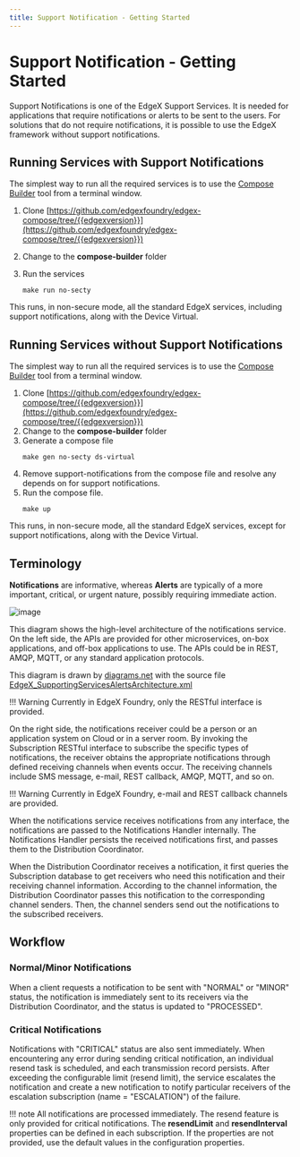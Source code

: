 ```yaml
---
title: Support Notification - Getting Started
---
```


# Support Notification - Getting Started

Support Notifications is one of the EdgeX Support Services. It is needed for applications that require notifications or alerts to be sent to the users.
For solutions that do not require notifications, it is possible to use the EdgeX framework without support notifications.

## Running Services with Support Notifications

The simplest way to run all the required services is to use the [Compose Builder](https://github.com/edgexfoundry/edgex-compose/tree/{{edgexversion}}/compose-builder) tool from a terminal window.

1. Clone [https://github.com/edgexfoundry/edgex-compose/tree/{{edgexversion}}](https://github.com/edgexfoundry/edgex-compose/tree/{{edgexversion}})

2. Change to the **compose-builder** folder

3. Run the services
    ```
    make run no-secty
    ```
This runs, in non-secure mode, all the standard EdgeX services, including support notifications, along with the Device Virtual.

## Running Services without Support Notifications
The simplest way to run all the required services is to use the [Compose Builder](https://github.com/edgexfoundry/edgex-compose/tree/{{edgexversion}}/compose-builder) tool from a terminal window.

1. Clone [https://github.com/edgexfoundry/edgex-compose/tree/{{edgexversion}}](https://github.com/edgexfoundry/edgex-compose/tree/{{edgexversion}})
2. Change to the **compose-builder** folder
3. Generate a compose file
    ```
    make gen no-secty ds-virtual
    ```
4. Remove support-notifications from the compose file and resolve any depends on for support notifications.
5. Run the compose file.
    ```
    make up
    ```

This runs, in non-secure mode, all the standard EdgeX services, except for support notifications, along with the Device Virtual.



## Terminology

**Notifications** are informative, whereas **Alerts** are typically of a
more important, critical, or urgent nature, possibly requiring immediate
action.

![image](EdgeX_SupportingServicesAlertsArchitecture.png)

This diagram shows the high-level architecture of the notifications service.
On the left side, the APIs are provided for other
microservices, on-box applications, and off-box applications to use.  The APIs could be in REST, AMQP, MQTT, or any standard application
protocols.

This diagram is drawn by [diagrams.net](https://app.diagrams.net/) with the source file [EdgeX_SupportingServicesAlertsArchitecture.xml](EdgeX_SupportingServicesAlertsArchitecture.xml)

!!! Warning
    Currently in EdgeX Foundry, only the RESTful interface is provided.

On the right side, the notifications receiver could be a person or an
application system on Cloud or in a server room. By invoking the
Subscription RESTful interface to subscribe the specific types of
notifications, the receiver obtains the appropriate notifications
through defined receiving channels when events occur. The receiving
channels include SMS message, e-mail, REST callback, AMQP, MQTT, and so
on.

!!! Warning
    Currently in EdgeX Foundry, e-mail and REST callback channels are provided.

When the notifications service receives notifications from any interface,
the notifications are passed to the Notifications Handler internally.
The Notifications Handler persists the received notifications first,
and passes them to the Distribution Coordinator.

When the Distribution Coordinator receives a notification, it first
queries the Subscription database to get receivers who need this
notification and their receiving channel information. According to the
channel information, the Distribution Coordinator passes this
notification to the corresponding channel senders. Then, the channel
senders send out the notifications to the subscribed receivers.

## Workflow

### Normal/Minor Notifications
When a client requests a notification to be sent with "NORMAL" or "MINOR" status,
the notification is immediately sent to its receivers via the Distribution Coordinator,
and the status is updated to "PROCESSED".

### Critical Notifications
Notifications with "CRITICAL" status are also sent immediately.
When encountering any error during sending critical notification,
an individual resend task is scheduled, and each transmission record persists.
After exceeding the configurable limit (resend limit), the service escalates the notification
and create a new notification to notify particular receivers of the escalation subscription (name = "ESCALATION") of the failure.

!!! note
    All notifications are processed immediately. The resend feature is only provided for critical notifications.
    The **resendLimit** and **resendInterval** properties can be defined in each subscription.
    If the properties are not provided, use the default values in the configuration properties.
